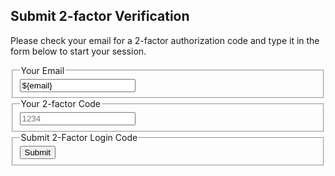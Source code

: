 ## Submit 2-factor Verification

Please check your email for a 2-factor authorization code and type it in the form below to start your session.

<form action="login" data-autosubmit>
<input type="hidden" name="service" value="email-2factor-response">
  <fieldset>
    <legend>Your Email</legend>
    <input type="email" name="email" id="email" placeholder="you@email.com" value="${email}" required />
  </fieldset>
  <fieldset>
    <legend>Your 2-factor Code</legend>
    <input type="number" name="code" id="code" placeholder="1234" maxlength="4" value="${code}" required />
  </fieldset>
  <fieldset>
    <legend>Submit 2-Factor Login Code</legend>
    <button type="submit">Submit</button>
  </fieldset>
</form>
